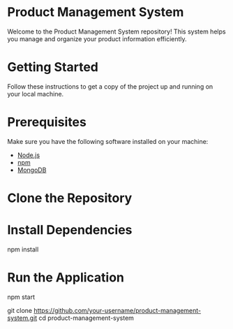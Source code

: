 # Product Management System

Welcome to the Product Management System repository! This system helps you manage and organize your product information efficiently.

# Getting Started

Follow these instructions to get a copy of the project up and running on your local machine.

# Prerequisites

Make sure you have the following software installed on your machine:

- [Node.js](https://nodejs.org/) 
- [npm](https://www.npmjs.com/) 
- [MongoDB](https://www.mongodb.com/try/download/community)

# Clone the Repository


# Install Dependencies
npm install

# Run the Application
npm start 

git clone https://github.com/your-username/product-management-system.git
cd product-management-system


